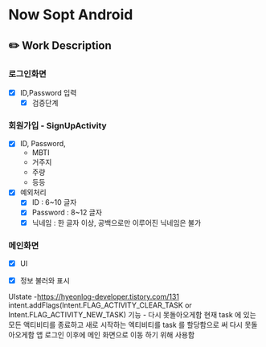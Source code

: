 # Now Sopt Android

## ✏️ Work Description
### 로그인화면
- [x]  ID,Password 입력 
    - [x] 검증단계

### 회원가입 - SignUpActivity
- [x] ID, Password, 
    - MBTI
    - 거주지
    - 주량
    - 등등
- [x] 예외처리
    - [x]  ID : 6~10 글자
   - [x] Password : 8~12 글자
   - [x] 닉네임 : 한 글자 이상, 공백으로만 이루어진 닉네임은 불가

### 메인화면
- [x]  UI
- [x] 정보 불러와 표시


UIstate -https://hyeonlog-developer.tistory.com/131
intent.addFlags(Intent.FLAG_ACTIVITY_CLEAR_TASK or Intent.FLAG_ACTIVITY_NEW_TASK)
기능 - 다시 못돌아오게함 
현재 task 에 있는 모든 액티비티를 종료하고 새로 시작하는 엑티비티를 task 를 할당함으로 써 다시 못돌아오게함
앱 로그인 이후에 메인 화면으로 이동 하기 위해 사용함